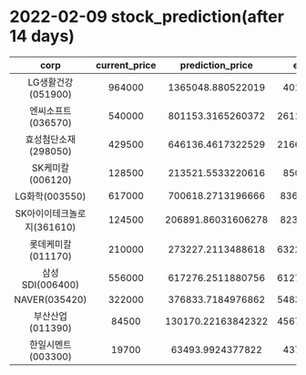 # 2022-02-09 stock_prediction(after 14 days)

|   corp   |   current_price   |   prediction_price   |   expected_profit   |
|:--------:|:-----------------:|:--------------------:|:-------------------:|
|LG생활건강(051900)|964000|1365048.880522019|401048.880522019|
|엔씨소프트(036570)|540000|801153.3165260372|261153.31652603718|
|효성첨단소재(298050)|429500|646136.4617322529|216636.46173225285|
|SK케미칼(006120)|128500|213521.5533220616|85021.5533220616|
|LG화학(003550)|617000|700618.2713196666|83618.27131966664|
|SK아이이테크놀로지(361610)|124500|206891.86031606278|82391.86031606278|
|롯데케미칼(011170)|210000|273227.2113488618|63227.211348861805|
|삼성SDI(006400)|556000|617276.2511880756|61276.251188075636|
|NAVER(035420)|322000|376833.7184976862|54833.718497686205|
|부산산업(011390)|84500|130170.22163842322|45670.221638423216|
|한일시멘트(003300)|19700|63493.9924377822|43793.9924377822|
